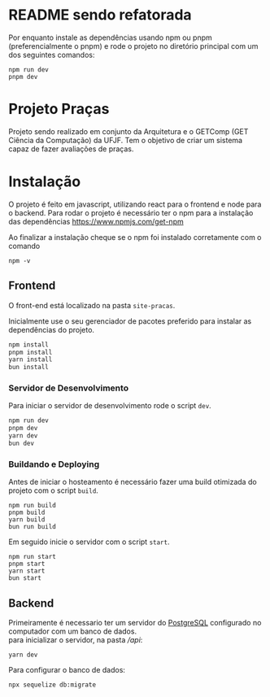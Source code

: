 # README sendo refatorada

Por enquanto instale as dependências usando npm ou pnpm (preferencialmente o pnpm) e rode o projeto no diretório principal com um dos seguintes comandos:

```
npm run dev
pnpm dev
```

# Projeto Praças

Projeto sendo realizado em conjunto da Arquitetura e o GETComp (GET Ciência da Computação) da UFJF. Tem o objetivo de criar um sistema capaz de fazer avaliações de praças.

# Instalação

O projeto é feito em javascript, utilizando react para o frontend e node para o backend. Para rodar o projeto é necessário ter o npm para a instalação das dependências
https://www.npmjs.com/get-npm

Ao finalizar a instalação cheque se o npm foi instalado corretamente com o comando

    npm -v

## Frontend

O front-end está localizado na pasta `site-pracas`.

Inicialmente use o seu gerenciador de pacotes preferido para instalar as dependências do projeto.

```bash
npm install
pnpm install
yarn install
bun install
```

### Servidor de Desenvolvimento

Para iniciar o servidor de desenvolvimento rode o script `dev`.

```bash
npm run dev
pnpm dev
yarn dev
bun dev
```

### Buildando e Deploying

Antes de iniciar o hosteamento é necessário fazer uma build otimizada do projeto com o script `build`.

```
npm run build
pnpm build
yarn build
bun run build
```

Em seguido inicie o servidor com o script `start`.

```
npm run start
pnpm start
yarn start
bun start
```

## Backend

Primeiramente é necessario ter um servidor do [PostgreSQL](https://www.postgresql.org/) configurado no computador com um banco de dados. \
para inicializar o servidor, na pasta _/api_:

    yarn dev

Para configurar o banco de dados:

    npx sequelize db:migrate
